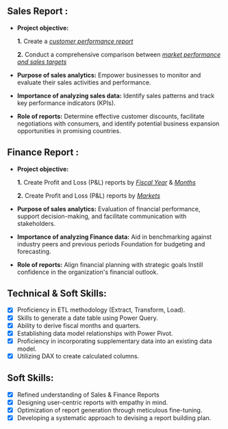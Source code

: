 ## Sales Report :


- **Project objective:** 

    **1.** Create a _[customer performance report]([https://github.com/KirandeepMarala/Excel-Sales_Analysis/blob/main/Customer%20Performance%20Report.pdf](https://github.com/devansh1511/Excel-Sales-Analytics/blob/main/Customer%20Performance%20Report.pdf))_ 

    **2.** Conduct a comprehensive comparison between _[market performance and sales targets]([https://github.com/KirandeepMarala/Excel-Sales_Analysis/blob/main/Customer%20Performance%20Report.pdf](https://github.com/devansh1511/Excel-Sales-Analytics/blob/main/Market%20Performance%20vs%20Target%20Report.pdf))_

- **Purpose of sales analytics:** Empower businesses to monitor and evaluate their sales activities and performance.

- **Importance of analyzing sales data:** Identify sales patterns and track key performance indicators (KPIs).

- **Role of reports:** Determine effective customer discounts, facilitate negotiations with consumers, and identify potential business expansion opportunities in promising countries.


## Finance Report :

- **Project objective:** 

    **1.** Create Profit and Loss (P&L) reports by _[Fiscal Year]([https://github.com/KirandeepMarala/Excel-Sales_Analysis/blob/main/P%26L%20Statement%20by%20Fiscal%20Year.pdf](https://github.com/devansh1511/Excel-Sales-Analytics/blob/main/P%26L%20Statement%20by%20Fiscal%20Year.pdf))_ & _[Months]([https://github.com/KirandeepMarala/Excel-Sales_Analysis/blob/main/P%26L%20Statement%20by%20Months.pdf](https://github.com/devansh1511/Excel-Sales-Analytics/blob/main/P%26L%20Statement%20by%20Months.pdf))_ 

   **2.** Create Profit and Loss (P&L) reports by _[Markets]([https://github.com/KirandeepMarala/Excel-Sales_Analysis/blob/main/P%26L%20Statement%20by%20Markets.pdf](https://github.com/devansh1511/Excel-Sales-Analytics/blob/main/P%26L%20Statement%20by%20Markets.pdf))_

- **Purpose of sales analytics:** Evaluation of financial performance, support decision-making, and facilitate communication with stakeholders.

- **Importance of analyzing Finance data:** Aid in benchmarking against industry peers and previous periods Foundation for budgeting and forecasting.

- **Role of reports:** Align financial planning with strategic goals Instill confidence in the organization's financial outlook.


## Technical & Soft Skills:
- [x]	Proficiency in ETL methodology (Extract, Transform, Load).
- [x]	Skills to generate a date table using Power Query.
- [x]	Ability to derive fiscal months and quarters.
- [x]	Establishing data model relationships with Power Pivot.
- [x]	Proficiency in incorporating supplementary data into an existing data model.
- [x]	Utilizing DAX to create calculated columns.

## Soft Skills:
- [x]	Refined understanding of Sales & Finance Reports
- [x]	Designing user-centric reports with empathy in mind.
- [x]	Optimization of report generation through meticulous fine-tuning.
- [x]	Developing a systematic approach to devising a report building plan.
